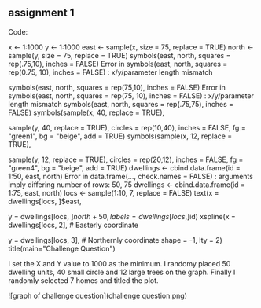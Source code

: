## assignment 1

Code:

x <- 1:1000 y <- 1:1000 east <- sample(x, size = 75, replace = TRUE) north <- sample(y, size = 75, replace = TRUE) symbols(east, north, squares = rep(.75,10), inches = FALSE) Error in symbols(east, north, squares = rep(0.75, 10), inches = FALSE) : x/y/parameter length mismatch

symbols(east, north, squares = rep(75,10), inches = FALSE) Error in symbols(east, north, squares = rep(75, 10), inches = FALSE) : x/y/parameter length mismatch symbols(east, north, squares = rep(.75,75), inches = FALSE) symbols(sample(x, 40, replace = TRUE),

sample(y, 40, replace = TRUE), 
circles = rep(10,40), 
inches = FALSE,
fg = "green1",
bg = "beige",
add = TRUE)
symbols(sample(x, 12, replace = TRUE),

sample(y, 12, replace = TRUE),
circles = rep(20,12),
inches = FALSE,
fg = "green4",
bg = "beige",
add = TRUE)
dwellings <- cbind.data.frame(id = 1:50, east, north) Error in data.frame(..., check.names = FALSE) : arguments imply differing number of rows: 50, 75 dwellings <- cbind.data.frame(id = 1:75, east, north) locs <- sample(1:10, 7, replace = FALSE) text(x = dwellings[locs, ]$east,

y = dwellings[locs, ]$north + 50, labels = dwellings[locs, ]$id) xspline(x = dwellings[locs, 2], # Easterly coordinate

y = dwellings[locs, 3], # Northernly coordinate
shape = -1,
lty = 2)
title(main="Challenge Question")

I set the X and Y value to 1000 as the minimum. I randomy placed 50 dwelling units, 40 small circle and 12 large trees on the graph. Finally I randomly selected 7 homes and titled the plot.

![graph of challenge question](challenge question.png)
